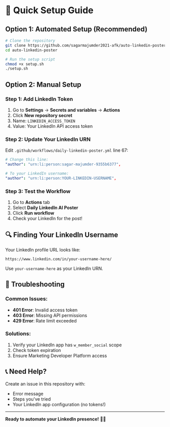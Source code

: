# 🚀 Quick Setup Guide

## Option 1: Automated Setup (Recommended)

```bash
# Clone the repository
git clone https://github.com/sagarmajumder2021-afk/auto-linkedin-poster.git
cd auto-linkedin-poster

# Run the setup script
chmod +x setup.sh
./setup.sh
```

## Option 2: Manual Setup

### Step 1: Add LinkedIn Token
1. Go to **Settings** → **Secrets and variables** → **Actions**
2. Click **New repository secret**
3. Name: `LINKEDIN_ACCESS_TOKEN`
4. Value: Your LinkedIn API access token

### Step 2: Update Your LinkedIn URN
Edit `.github/workflows/daily-linkedin-poster.yml` line 67:

```yaml
# Change this line:
"author": "urn:li:person:sagar-majumder-9355b6377",

# To your LinkedIn username:
"author": "urn:li:person:YOUR-LINKEDIN-USERNAME",
```

### Step 3: Test the Workflow
1. Go to **Actions** tab
2. Select **Daily LinkedIn AI Poster**
3. Click **Run workflow**
4. Check your LinkedIn for the post!

## 🔍 Finding Your LinkedIn Username

Your LinkedIn profile URL looks like:
```
https://www.linkedin.com/in/your-username-here/
```

Use `your-username-here` as your LinkedIn URN.

## 🚨 Troubleshooting

### Common Issues:
- **401 Error**: Invalid access token
- **403 Error**: Missing API permissions
- **429 Error**: Rate limit exceeded

### Solutions:
1. Verify your LinkedIn app has `w_member_social` scope
2. Check token expiration
3. Ensure Marketing Developer Platform access

## 📞 Need Help?

Create an issue in this repository with:
- Error message
- Steps you've tried
- Your LinkedIn app configuration (no tokens!)

---

**Ready to automate your LinkedIn presence!** 🤖✨